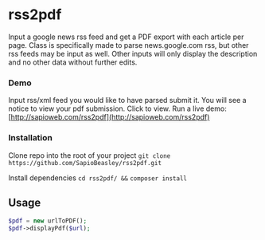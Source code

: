# rss2pdf
Input a google news rss feed and get a PDF export with each article per page. Class is specifically made to parse news.google.com rss, but other rss feeds may be input as well. Other inputs will only display the description and no other data without further edits.

### Demo
Input rss/xml feed you would like to have parsed submit it. You will see a notice to view your pdf submission. Click to view.
Run a live demo: [http://sapioweb.com/rss2pdf](http://sapioweb.com/rss2pdf)

### Installation
Clone repo into the root of your project
`git clone https://github.com/SapioBeasley/rss2pdf.git`

Install dependencies
`cd rss2pdf/ &&`
`composer install`

## Usage
```php
$pdf = new urlToPDF();
$pdf->displayPdf($url);
```
